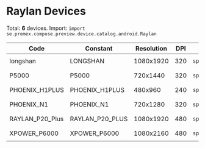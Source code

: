 # Raylan Devices

Total: **6** devices. Import: `import se.premex.compose.preview.device.catalog.android.Raylan`

| Code | Constant | Resolution | DPI | Compose Spec | Preview Usage |
|------|----------|------------|-----|-------------|---------------|
| longshan | LONGSHAN | 1080x1920 | 320 | `spec:width=1080px,height=1920px,dpi=320` | `@Preview(device = Raylan.LONGSHAN)` |
| P5000 | P5000 | 720x1440 | 320 | `spec:width=720px,height=1440px,dpi=320` | `@Preview(device = Raylan.P5000)` |
| PHOENIX_H1PLUS | PHOENIX_H1PLUS | 480x960 | 240 | `spec:width=480px,height=960px,dpi=240` | `@Preview(device = Raylan.PHOENIX_H1PLUS)` |
| PHOENIX_N1 | PHOENIX_N1 | 720x1280 | 320 | `spec:width=720px,height=1280px,dpi=320` | `@Preview(device = Raylan.PHOENIX_N1)` |
| RAYLAN_P20_Plus | RAYLAN_P20_PLUS | 1080x1920 | 480 | `spec:width=1080px,height=1920px,dpi=480` | `@Preview(device = Raylan.RAYLAN_P20_PLUS)` |
| XPOWER_P6000 | XPOWER_P6000 | 1080x2160 | 480 | `spec:width=1080px,height=2160px,dpi=480` | `@Preview(device = Raylan.XPOWER_P6000)` |

<!-- Generated automatically. Do not edit manually. -->
